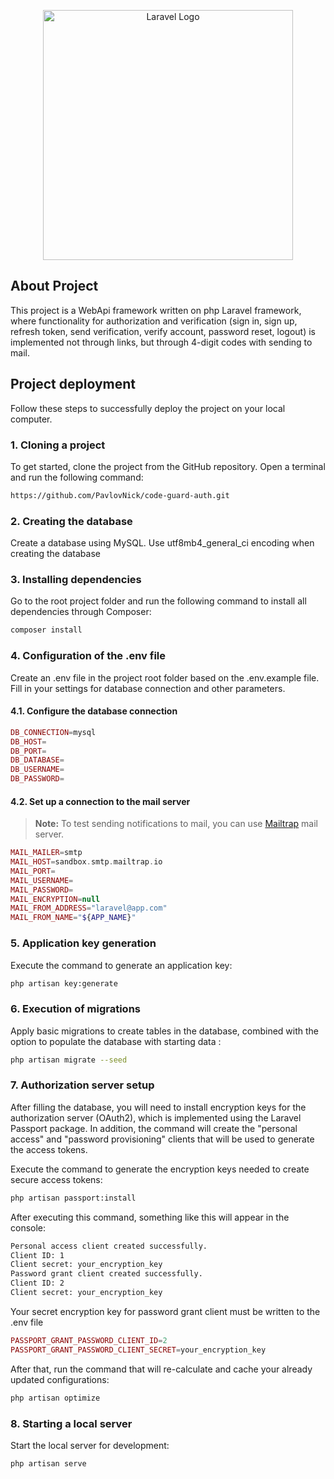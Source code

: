 <p align="center"><a href="https://laravel.com" target="_blank"><img src="https://raw.githubusercontent.com/laravel/art/master/logo-lockup/5%20SVG/2%20CMYK/1%20Full%20Color/laravel-logolockup-cmyk-red.svg" width="400" alt="Laravel Logo"></a></p>

## About Project

This project is a WebApi framework written on php Laravel framework, 
where functionality for authorization and verification 
(sign in, sign up, refresh token, send verification, verify account, password reset, logout) 
is implemented not through links, but through 4-digit codes with sending to mail.

## Project deployment

Follow these steps to successfully deploy the project on your local computer.

### 1. Cloning a project

To get started, clone the project from the GitHub repository. Open a terminal and run the following command:

```bash
https://github.com/PavlovNick/code-guard-auth.git
```

### 2. Creating the database

Create a database using MySQL. Use utf8mb4_general_ci encoding when creating the database

### 3. Installing dependencies

Go to the root project folder and run the following command to install all dependencies through Composer:

```bash
composer install
```

### 4. Configuration of the .env file

Create an .env file in the project root folder based on the .env.example file. Fill in your settings for database connection and other parameters.

#### 4.1. Configure the database connection
```php
DB_CONNECTION=mysql
DB_HOST=
DB_PORT=
DB_DATABASE=
DB_USERNAME=
DB_PASSWORD=
```
#### 4.2. Set up a connection to the mail server

> **Note:** To test sending notifications to mail, you can use [Mailtrap](https://mailtrap.io/) mail server.

```php
MAIL_MAILER=smtp
MAIL_HOST=sandbox.smtp.mailtrap.io
MAIL_PORT=
MAIL_USERNAME=
MAIL_PASSWORD=
MAIL_ENCRYPTION=null
MAIL_FROM_ADDRESS="laravel@app.com"
MAIL_FROM_NAME="${APP_NAME}"
```

### 5. Application key generation

Execute the command to generate an application key:

```bash
php artisan key:generate
```

### 6. Execution of migrations

Apply basic migrations to create tables in the database, combined with the option to populate the database with starting data :

```bash
php artisan migrate --seed
```

### 7. Authorization server setup

After filling the database, you will need to install encryption keys for the authorization server (OAuth2), which is implemented using the Laravel Passport package.
In addition, the command will create the "personal access" and "password provisioning" clients that will be used to generate the access tokens.

Execute the command to generate the encryption keys needed to create secure access tokens:

```bash
php artisan passport:install
```

After executing this command, something like this will appear in the console:

```bash
Personal access client created successfully.
Client ID: 1                                           
Client secret: your_encryption_key
Password grant client created successfully.            
Client ID: 2
Client secret: your_encryption_key
```

Your secret encryption key for password grant client must be written to the .env file

```php
PASSPORT_GRANT_PASSWORD_CLIENT_ID=2
PASSPORT_GRANT_PASSWORD_CLIENT_SECRET=your_encryption_key
```

After that, run the command that will re-calculate and cache your already updated configurations:

```bash
php artisan optimize
```

### 8. Starting a local server

Start the local server for development:

```bash
php artisan serve
```

